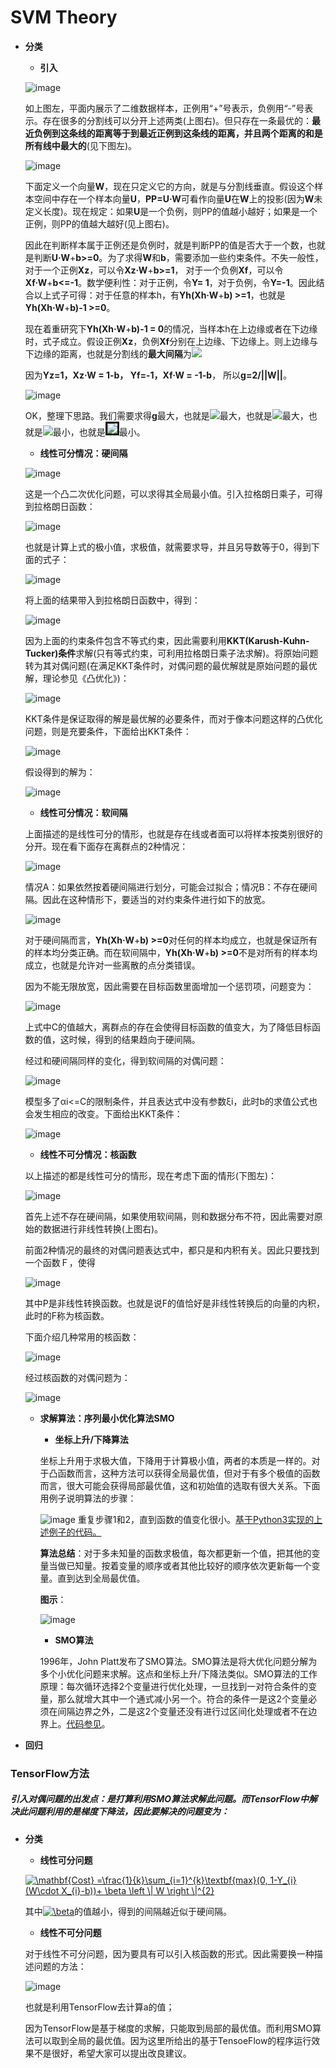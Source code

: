 # SVM Theory

* **分类**
    * **引入**
    
    ![image](https://github.com/Anfany/Machine-Learning-for-Beginner-by-Python3/blob/master/SVM/svm.png)
    
    如上图左，平面内展示了二维数据样本，正例用“+”号表示，负例用“-”号表示。存在很多的分割线可以分开上述两类(上图右)。但只存在一条最优的：**最近负例到这条线的距离等于到最近正例到这条线的距离，并且两个距离的和是所有线中最大的**(见下图左)。
    
    ![image](https://github.com/Anfany/Machine-Learning-for-Beginner-by-Python3/blob/master/SVM/zuiyou.png)
    
    下面定义一个向量**W**，现在只定义它的方向，就是与分割线垂直。假设这个样本空间中存在一个样本向量**U**，**PP=U·W**可看作向量**U**在**W**上的投影(因为**W**未定义长度)。现在规定：如果**U**是一个负例，则PP的值越小越好；如果是一个正例，则PP的值越大越好(见上图右)。
   
    因此在判断样本属于正例还是负例时，就是判断PP的值是否大于一个数，也就是判断**U·W**+**b>=0**。为了求得**W**和**b**，需要添加一些约束条件。不失一般性，对于一个正例**Xz**，可以令**Xz·W**+**b>=1**， 对于一个负例**Xf**，可以令**Xf·W**+**b<=-1**。数学便利性：对于正例，令**Y= 1**，对于负例，令**Y=-1**。因此结合以上式子可得：对于任意的样本h，有**Yh(Xh·W**+**b) >=1**，也就是**Yh(Xh·W**+**b)-1 >=0**。
    
    现在着重研究下**Yh(Xh·W**+**b)-1 = 0**的情况，当样本h在上边缘或者在下边缘时，式子成立。假设正例**Xz**，负例**Xf**分别在上边缘、下边缘上。则上边缘与下边缘的距离，也就是分割线的**最大间隔**为<img src="http://latex.codecogs.com/svg.latex?g=(Xz-Xf)\cdot\frac{W}{||W||}" border="0"/>
    
    因为**Yz=1，Xz·W = 1-b， Yf=-1，Xf·W = -1-b**， 所以**g=2/||W||**。
    
  ![image](https://github.com/Anfany/Machine-Learning-for-Beginner-by-Python3/blob/master/SVM/gap.png)
  
  OK，整理下思路。我们需要求得**g**最大，也就是<img src="http://latex.codecogs.com/svg.latex?\frac{2}{||W||}" border="0"/>最大，也就是<img src="http://latex.codecogs.com/svg.latex?\frac{1}{||W||}" border="0"/>最大，也就是<img src="http://latex.codecogs.com/svg.latex?||W||" border="0"/>最小，也就是<img src="http://latex.codecogs.com/svg.latex?\frac{1}{2}||W||^{2}" border="3"/>最小。
  
   * **线性可分情况：硬间隔**
   
   ![image](https://github.com/Anfany/Machine-Learning-for-Beginner-by-Python3/blob/master/SVM/formula/pro1.png)
  
  这是一个凸二次优化问题，可以求得其全局最小值。引入拉格朗日乘子，可得到拉格朗日函数：
  
    ![image](https://github.com/Anfany/Machine-Learning-for-Beginner-by-Python3/blob/master/SVM/formula/mubiao.png)
  
   也就是计算上式的极小值，求极值，就需要求导，并且另导数等于0，得到下面的式子：
 
   ![image](https://github.com/Anfany/Machine-Learning-for-Beginner-by-Python3/blob/master/SVM/formula/der.png)
   
  将上面的结果带入到拉格朗日函数中，得到：
  
  ![image](https://github.com/Anfany/Machine-Learning-for-Beginner-by-Python3/blob/master/SVM/formula/computer.png)
  
  因为上面的约束条件包含不等式约束，因此需要利用**KKT(Karush-Kuhn-Tucker)条件**求解(只有等式约束，可利用拉格朗日乘子法求解)。将原始问题转为其对偶问题(在满足KKT条件时，对偶问题的最优解就是原始问题的最优解，理论参见《凸优化》)：
  
   ![image](https://github.com/Anfany/Machine-Learning-for-Beginner-by-Python3/blob/master/SVM/formula/duiou1.png)
  
  KKT条件是保证取得的解是最优解的必要条件，而对于像本问题这样的凸优化问题，则是充要条件，下面给出KKT条件：
  
  ![image](https://github.com/Anfany/Machine-Learning-for-Beginner-by-Python3/blob/master/SVM/formula/kkt1.png)
  
  假设得到的解为：
  
  ![image](https://github.com/Anfany/Machine-Learning-for-Beginner-by-Python3/blob/master/SVM/formula/jie.png)
  
   * **线性可分情况：软间隔**
   
   上面描述的是线性可分的情形，也就是存在线或者面可以将样本按类别很好的分开。现在看下面存在离群点的2种情况：
   
   ![image](https://github.com/Anfany/Machine-Learning-for-Beginner-by-Python3/blob/master/SVM/ying.png)
   
   情况A：如果依然按着硬间隔进行划分，可能会过拟合；情况B：不存在硬间隔。因此在这种情形下，要适当的对约束条件进行如下的放宽。
   
   ![image](https://github.com/Anfany/Machine-Learning-for-Beginner-by-Python3/blob/master/SVM/formula/ru.png)
   
   对于硬间隔而言，**Yh(Xh·W**+**b) >=0**对任何的样本均成立，也就是保证所有的样本均分类正确。而在软间隔中，**Yh(Xh·W**+**b) >=0**不是对所有的样本均成立，也就是允许对一些离散的点分类错误。
   
   因为不能无限放宽，因此需要在目标函数里面增加一个惩罚项，问题变为：
   
   ![image](https://github.com/Anfany/Machine-Learning-for-Beginner-by-Python3/blob/master/SVM/formula/ruan.png)
   
   上式中C的值越大，离群点的存在会使得目标函数的值变大，为了降低目标函数的值，这时候，得到的结果趋向于硬间隔。
   
   经过和硬间隔同样的变化，得到软间隔的对偶问题：
   
   ![image](https://github.com/Anfany/Machine-Learning-for-Beginner-by-Python3/blob/master/SVM/formula/duiou2.png)
   
   模型多了αi<=C的限制条件，并且表达式中没有参数ξi，此时b的求值公式也会发生相应的改变。下面给出KKT条件：
   
   ![image](https://github.com/Anfany/Machine-Learning-for-Beginner-by-Python3/blob/master/SVM/formula/kkt2.png)
   
     * **线性不可分情况：核函数**
     
     以上描述的都是线性可分的情形，现在考虑下面的情形(下图左)：
     
     ![image](https://github.com/Anfany/Machine-Learning-for-Beginner-by-Python3/blob/master/SVM/noli.png)
     
     首先上述不存在硬间隔，如果使用软间隔，则和数据分布不符，因此需要对原始的数据进行非线性转换(上图右)。
     
     前面2种情况的最终的对偶问题表达式中，都只是和内积有关。因此只要找到一个函数Ｆ，使得 
     
     ![image](https://github.com/Anfany/Machine-Learning-for-Beginner-by-Python3/blob/master/SVM/formula/neiji.png)
     
     其中P是非线性转换函数。也就是说F的值恰好是非线性转换后的向量的内积，此时的F称为核函数。
   
     下面介绍几种常用的核函数：
   
     ![image](https://github.com/Anfany/Machine-Learning-for-Beginner-by-Python3/blob/master/SVM/formula/he.png)
     
     经过核函数的对偶问题为：
     
     ![image](https://github.com/Anfany/Machine-Learning-for-Beginner-by-Python3/blob/master/SVM/formula/duiou3.png)
    
   
   * **求解算法：序列最小优化算法SMO**
   
       + **坐标上升/下降算法**
       
       坐标上升用于求极大值，下降用于计算极小值，两者的本质是一样的。对于凸函数而言，这种方法可以获得全局最优值，但对于有多个极值的函数而言，很大可能会获得局部最优值，这和初始值的选取有很大关系。下面用例子说明算法的步骤：
       
        ![image](https://github.com/Anfany/Machine-Learning-for-Beginner-by-Python3/blob/master/SVM/formula/zuo.png)
      重复步骤1和2，直到函数的值变化很小。[基于Python3实现的上述例子的代码。](https://github.com/Anfany/Machine-Learning-for-Beginner-by-Python3/blob/master/SVM/coor_de.py)
       
     **算法总结**：对于多未知量的函数求极值，每次都更新一个值，把其他的变量当做已知量。按着变量的顺序或者其他比较好的顺序依次更新每一个变量。直到达到全局最优值。
     
     **图示**：
     
      ![image](https://github.com/Anfany/Machine-Learning-for-Beginner-by-Python3/blob/master/SVM/bia.png)
    

     + **SMO算法**
     
     1996年，John Platt发布了SMO算法。SMO算法是将大优化问题分解为多个小优化问题来求解。这点和坐标上升/下降法类似。SMO算法的工作原理：每次循环选择2个变量进行优化处理，一旦找到一对符合条件的变量，那么就增大其中一个通式减小另一个。符合的条件一是这2个变量必须在间隔边界之外，二是这2个变量还没有进行过区间化处理或者不在边界上。[代码参见](https://www.microsoft.com/en-us/research/wp-content/uploads/2016/02/tr-98-14.pdf)。
     
     
     
* **回归**



### TensorFlow方法
##### 引入对偶问题的出发点：是打算利用SMO算法求解此问题。而TensorFlow中解决此问题利用的是梯度下降法，因此要解决的问题变为：

* **分类**

     + **线性可分问题**
     
     <a href="http://www.codecogs.com/eqnedit.php?latex=\mathbf{Cost}&space;=\frac{1}{k}\sum_{i=1}^{k}\textbf{max}(0,&space;1-Y_{i}(W\cdot&space;X_{i}-b))&plus;&space;\beta&space;\left&space;\|&space;W&space;\right&space;\|^{2}" target="_blank"><img src="http://latex.codecogs.com/gif.latex?\mathbf{Cost}&space;=\frac{1}{k}\sum_{i=1}^{k}\textbf{max}(0,&space;1-Y_{i}(W\cdot&space;X_{i}-b))&plus;&space;\beta&space;\left&space;\|&space;W&space;\right&space;\|^{2}" title="\mathbf{Cost} =\frac{1}{k}\sum_{i=1}^{k}\textbf{max}(0, 1-Y_{i}(W\cdot X_{i}-b))+ \beta \left \| W \right \|^{2}" /></a>
     
     其中<a href="http://www.codecogs.com/eqnedit.php?latex=\beta" target="_blank"><img src="http://latex.codecogs.com/gif.latex?\beta" title="\beta" /></a>的值越小，得到的间隔越近似于硬间隔。
  
    + **线性不可分问题**

    对于线性不可分问题，因为要具有可以引入核函数的形式。因此需要换一种描述问题的方法：
    
    ![image](https://github.com/Anfany/Machine-Learning-for-Beginner-by-Python3/blob/master/SVM/formula/duiou3.png)
    
    也就是利用TensorFlow去计算a的值；
    
    因为TensorFlow是基于梯度的求解，只能取到局部的最优值。而利用SMO算法可以取到全局的最优值。因为这里所给出的基于TensoeFlow的程序运行效果不是很好，希望大家可以提出改良建议。
   


    
       
       
       
       
      
   
   
   
   
   
   
   
   
   
   
   
   
